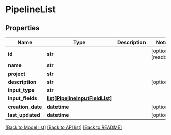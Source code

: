 # PipelineList

## Properties
Name | Type | Description | Notes
------------ | ------------- | ------------- | -------------
**id** | **str** |  | [optional] [readonly] 
**name** | **str** |  | 
**project** | **str** |  | 
**description** | **str** |  | [optional] 
**input_type** | **str** |  | 
**input_fields** | [**list[PipelineInputFieldList]**](PipelineInputFieldList.md) |  | 
**creation_date** | **datetime** |  | [optional] 
**last_updated** | **datetime** |  | [optional] 

[[Back to Model list]](../README.md#documentation-for-models) [[Back to API list]](../README.md#documentation-for-api-endpoints) [[Back to README]](../README.md)



